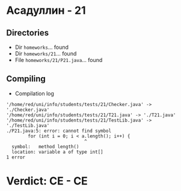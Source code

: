 # Асадуллин - 21
## Directories
- Dir `homeworks`... found
- Dir `homeworks/21`... found
- File `homeworks/21/P21.java`... found
## Compiling
- Compilation log
```
'/home/red/uni/info/students/tests/21/Checker.java' -> './Checker.java'
'/home/red/uni/info/students/tests/21/T21.java' -> './T21.java'
'/home/red/uni/info/students/tests/21/TestLib.java' -> './TestLib.java'
./P21.java:5: error: cannot find symbol
		for (int i = 0; i < a.length(); i++) {
		                     ^
  symbol:   method length()
  location: variable a of type int[]
1 error

```
# Verdict: **CE** - CE
